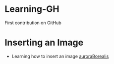 # Learning-GH
First contribution on GitHub
# Inserting an Image
- Learning how to insert an image
[auroraBorealis](https://www.google.com/url?sa=i&url=https%3A%2F%2Fwww.yoair.com%2Fblog%2Faurora-borealis-an-extensive-guide-to-chasing-the-northern-lights%2F&psig=AOvVaw3pWFRsG9OzXgWdMNQFBUp5&ust=1634299170999000&source=images&cd=vfe&ved=0CAgQjRxqFwoTCODByPjsyfMCFQAAAAAdAAAAABAD)
